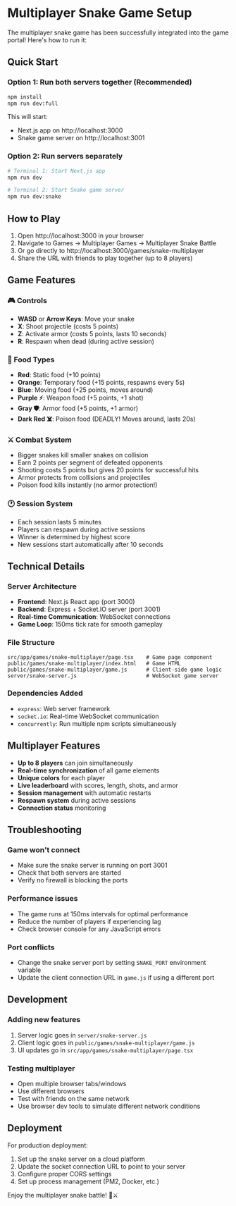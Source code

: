 # Multiplayer Snake Game Setup

The multiplayer snake game has been successfully integrated into the game portal! Here's how to run it:

## Quick Start

### Option 1: Run both servers together (Recommended)
```bash
npm install
npm run dev:full
```

This will start:
- Next.js app on http://localhost:3000
- Snake game server on http://localhost:3001

### Option 2: Run servers separately
```bash
# Terminal 1: Start Next.js app
npm run dev

# Terminal 2: Start Snake game server
npm run dev:snake
```

## How to Play

1. Open http://localhost:3000 in your browser
2. Navigate to Games → Multiplayer Games → Multiplayer Snake Battle
3. Or go directly to http://localhost:3000/games/snake-multiplayer
4. Share the URL with friends to play together (up to 8 players)

## Game Features

### 🎮 Controls
- **WASD** or **Arrow Keys**: Move your snake
- **X**: Shoot projectile (costs 5 points)
- **Z**: Activate armor (costs 5 points, lasts 10 seconds)
- **R**: Respawn when dead (during active session)

### 🍎 Food Types
- **Red**: Static food (+10 points)
- **Orange**: Temporary food (+15 points, respawns every 5s)
- **Blue**: Moving food (+25 points, moves around)
- **Purple ⚡**: Weapon food (+5 points, +1 shot)
- **Gray 🛡️**: Armor food (+5 points, +1 armor)
- **Dark Red ☠️**: Poison food (DEADLY! Moves around, lasts 20s)

### ⚔️ Combat System
- Bigger snakes kill smaller snakes on collision
- Earn 2 points per segment of defeated opponents
- Shooting costs 5 points but gives 20 points for successful hits
- Armor protects from collisions and projectiles
- Poison food kills instantly (no armor protection!)

### 🕐 Session System
- Each session lasts 5 minutes
- Players can respawn during active sessions
- Winner is determined by highest score
- New sessions start automatically after 10 seconds

## Technical Details

### Server Architecture
- **Frontend**: Next.js React app (port 3000)
- **Backend**: Express + Socket.IO server (port 3001)
- **Real-time Communication**: WebSocket connections
- **Game Loop**: 150ms tick rate for smooth gameplay

### File Structure
```
src/app/games/snake-multiplayer/page.tsx    # Game page component
public/games/snake-multiplayer/index.html   # Game HTML
public/games/snake-multiplayer/game.js      # Client-side game logic
server/snake-server.js                      # WebSocket game server
```

### Dependencies Added
- `express`: Web server framework
- `socket.io`: Real-time WebSocket communication
- `concurrently`: Run multiple npm scripts simultaneously

## Multiplayer Features

- **Up to 8 players** can join simultaneously
- **Real-time synchronization** of all game elements
- **Unique colors** for each player
- **Live leaderboard** with scores, length, shots, and armor
- **Session management** with automatic restarts
- **Respawn system** during active sessions
- **Connection status** monitoring

## Troubleshooting

### Game won't connect
- Make sure the snake server is running on port 3001
- Check that both servers are started
- Verify no firewall is blocking the ports

### Performance issues
- The game runs at 150ms intervals for optimal performance
- Reduce the number of players if experiencing lag
- Check browser console for any JavaScript errors

### Port conflicts
- Change the snake server port by setting `SNAKE_PORT` environment variable
- Update the client connection URL in `game.js` if using a different port

## Development

### Adding new features
1. Server logic goes in `server/snake-server.js`
2. Client logic goes in `public/games/snake-multiplayer/game.js`
3. UI updates go in `src/app/games/snake-multiplayer/page.tsx`

### Testing multiplayer
- Open multiple browser tabs/windows
- Use different browsers
- Test with friends on the same network
- Use browser dev tools to simulate different network conditions

## Deployment

For production deployment:
1. Set up the snake server on a cloud platform
2. Update the socket connection URL to point to your server
3. Configure proper CORS settings
4. Set up process management (PM2, Docker, etc.)

Enjoy the multiplayer snake battle! 🐍⚔️